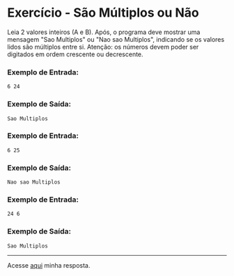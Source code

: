 # Exercício - São Múltiplos ou Não

Leia 2 valores inteiros (A e B). Após, o programa deve mostrar uma mensagem "Sao Multiplos" ou "Nao sao Multiplos", indicando se os valores lidos são múltiplos entre si. Atenção: os números devem poder ser digitados em ordem crescente ou decrescente.

### Exemplo de Entrada:

```
6 24
```

### Exemplo de Saída:

```
Sao Multiplos
```

### Exemplo de Entrada:

```
6 25
```

### Exemplo de Saída:

```
Nao sao Multiplos
```

### Exemplo de Entrada:

```
24 6
```

### Exemplo de Saída:

```
Sao Multiplos
```

---

Acesse [aqui](https://github.com/JonathanBarr0s/Udemy-CSharp/blob/main/00.%20Recapitula%C3%A7%C3%A3o%20de%20L%C3%B3gica%20de%20Programa%C3%A7%C3%A3o/08.%20S%C3%A3o%20M%C3%BAltiplos%20ou%20N%C3%A3o/SaoMultiplosOuNao/SaoMultiplosOuNao/Program.cs) minha resposta.